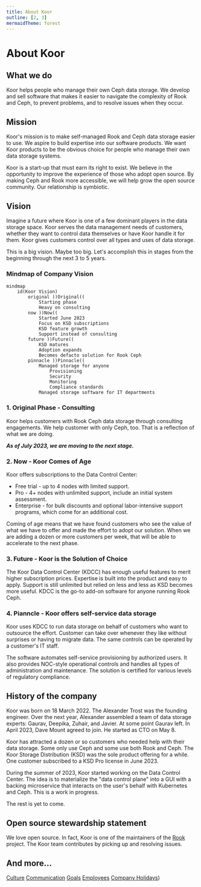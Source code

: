 ```yaml
---
title: About Koor
outline: [2, 3]
mermaidTheme: forest
---
```


# About Koor

## What we do

Koor helps people who manage their own Ceph data storage. We develop and sell software that makes it easier to navigate the complexity of Rook and Ceph, to prevent problems, and to resolve issues when they occur.

## Mission

Koor's mission is to make self-managed Rook and Ceph data storage easier to use. We aspire to build expertise into our software products. We want Koor products to be the obvious choice for people who manage their own data storage systems.

Koor is a start-up that must earn its right to exist. We believe in the opportunity to improve the experience of those who adopt open source. By making Ceph and Rook more accessible, we will help grow the open source community. Our relationship is symbiotic.

## Vision

Imagine a future where Koor is one of a few dominant players in the data storage space. Koor serves the data management needs of customers, whether they want to control data themselves or have Koor handle it for them. Koor gives customers control over all types and uses of data storage.

This is a big vision. Maybe too big. Let's accomplish this in stages from the beginning through the next 3 to 5 years.

### Mindmap of Company Vision

```mermaid
mindmap
    id(Koor Vision)
        original ))Original((
            Starting phase
            Heavy on consulting
        now ))Now((
            Started June 2023
            Focus on KSD subscriptions
            KSD feature growth
            Support instead of consulting
        future ))Future((
            KSD matures
            Adoption expands
            Becomes defacto solution for Rook Ceph
        pinnacle ))Pinnacle((
            Managed storage for anyone
                Provisioning
                Security
                Monitoring
                Compliance standards
            Managed storage software for IT departments
```

### 1. Original Phase - Consulting

Koor helps customers with Rook Ceph data storage through consulting engagements. We help customer with only Ceph, too. That is a reflection of what we are doing.

**_As of July 2023, we are moving to the next stage._**

### 2. Now - Koor Comes of Age

Koor offers subscriptions to the Data Control Center:

- Free trial - up to 4 nodes with limited support.
- Pro - 4+ nodes with unlimited support, include an initial system assessment.
- Enterprise - for bulk discounts and optional labor-intensive support programs, which come for an additional cost.

Coming of age means that we have found customers who see the value of what we have to offer and made the effort to adopt our solution. When we are adding a dozen or more customers per week, that will be able to accelerate to the next phase.

### 3. Future - Koor is the Solution of Choice

The Koor Data Control Center (KDCC) has enough useful features to merit higher subscription prices. Expertise is built into the product and easy to apply. Support is still unlimited but relied on less and less as KSD becomes more useful. KDCC is the go-to add-on software for anyone running Rook Ceph.

### 4. Pianncle - Koor offers self-service data storage

Koor uses KDCC to run data storage on behalf of customers who want to outsource the effort. Customer can take over whenever they like without surprises or having to migrate data. The same controls can be operated by a customer's IT staff.

The software automates self-service provisioning by authorized users. It also provides NOC-style operational controls and handles all types of administration and maintenance. The solution is certified for various levels of regulatory compliance.

## History of the company

Koor was born on 18 March 2022. The Alexander Trost was the founding engineer. Over the next year, Alexander assembled a team of data storage experts: Gaurav, Deepika, Zuhair, and Javier. At some point Gaurav left. In April 2023, Dave Mount agreed to join. He started as CTO on May 8.

Koor has attracted a dozen or so customers who needed help with their data storage. Some only use Ceph and some use both Rook and Ceph. The Koor Storage Distribution (KSD) was the sole product offering for a while. One customer subscribed to a KSD Pro license in June 2023.

During the summer of 2023, Koor started working on the Data Control Center. The idea is to materialize the "data control plane" into a GUI with a backing microservice that interacts on the user's behalf with Kubernetes and Ceph. This is a work in progress.

The rest is yet to come.

## Open source stewardship statement

We love open source. In fact, Koor is one of the maintainers of the [Rook](https://rook.io) project. The Koor team contributes by picking up and resolving issues.

## And more…

[Culture](culture)
[Communication](communication)
[Goals](goals/annual2024)
[Employees](employees/)
[Company Holidays](time-off#company-holidays))
